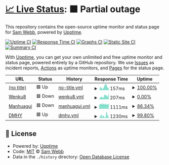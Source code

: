 # [📈 Live Status](https://up.sparvojo.pw): <!--live status--> **🟧 Partial outage**

This repository contains the open-source uptime monitor and status page for [Sam Webb](https://up.sparvojo.pw), powered by [Upptime](https://github.com/upptime/upptime).

[![Uptime CI](https://github.com/http403/uptime_monitor/workflows/Uptime%20CI/badge.svg)](https://github.com/http403/uptime_monitor/actions?query=workflow%3A%22Uptime+CI%22)
[![Response Time CI](https://github.com/http403/uptime_monitor/workflows/Response%20Time%20CI/badge.svg)](https://github.com/http403/uptime_monitor/actions?query=workflow%3A%22Response+Time+CI%22)
[![Graphs CI](https://github.com/http403/uptime_monitor/workflows/Graphs%20CI/badge.svg)](https://github.com/http403/uptime_monitor/actions?query=workflow%3A%22Graphs+CI%22)
[![Static Site CI](https://github.com/http403/uptime_monitor/workflows/Static%20Site%20CI/badge.svg)](https://github.com/http403/uptime_monitor/actions?query=workflow%3A%22Static+Site+CI%22)
[![Summary CI](https://github.com/http403/uptime_monitor/workflows/Summary%20CI/badge.svg)](https://github.com/http403/uptime_monitor/actions?query=workflow%3A%22Summary+CI%22)

With [Upptime](https://upptime.js.org), you can get your own unlimited and free uptime monitor and status page, powered entirely by a GitHub repository. We use [Issues](https://github.com/http403/uptime_monitor/issues) as incident reports, [Actions](https://github.com/http403/uptime_monitor/actions) as uptime monitors, and [Pages](https://up.sparvojo.pw) for the status page.

<!--start: status pages-->
<!-- This summary is generated by Upptime (https://github.com/upptime/upptime) -->
<!-- Do not edit this manually, your changes will be overwritten -->
<!-- prettier-ignore -->
| URL | Status | History | Response Time | Uptime |
| --- | ------ | ------- | ------------- | ------ |
| <img alt="" src="https://icons.duckduckgo.com/ip3/hartmantam.xyz.ico" height="13"> [(no title)](https://hartmantam.xyz) | 🟩 Up | [no-title.yml](https://github.com/http403/uptime_monitor/commits/HEAD/history/no-title.yml) | <details><summary><img alt="Response time graph" src="./graphs/no-title/response-time-week.png" height="20"> 157ms</summary><br><a href="https://up.sparvojo.pw/history/no-title"><img alt="Response time 148" src="https://img.shields.io/endpoint?url=https%3A%2F%2Fraw.githubusercontent.com%2Fhttp403%2Fuptime_monitor%2FHEAD%2Fapi%2Fno-title%2Fresponse-time.json"></a><br><a href="https://up.sparvojo.pw/history/no-title"><img alt="24-hour response time 210" src="https://img.shields.io/endpoint?url=https%3A%2F%2Fraw.githubusercontent.com%2Fhttp403%2Fuptime_monitor%2FHEAD%2Fapi%2Fno-title%2Fresponse-time-day.json"></a><br><a href="https://up.sparvojo.pw/history/no-title"><img alt="7-day response time 157" src="https://img.shields.io/endpoint?url=https%3A%2F%2Fraw.githubusercontent.com%2Fhttp403%2Fuptime_monitor%2FHEAD%2Fapi%2Fno-title%2Fresponse-time-week.json"></a><br><a href="https://up.sparvojo.pw/history/no-title"><img alt="30-day response time 162" src="https://img.shields.io/endpoint?url=https%3A%2F%2Fraw.githubusercontent.com%2Fhttp403%2Fuptime_monitor%2FHEAD%2Fapi%2Fno-title%2Fresponse-time-month.json"></a><br><a href="https://up.sparvojo.pw/history/no-title"><img alt="1-year response time 158" src="https://img.shields.io/endpoint?url=https%3A%2F%2Fraw.githubusercontent.com%2Fhttp403%2Fuptime_monitor%2FHEAD%2Fapi%2Fno-title%2Fresponse-time-year.json"></a></details> | <details><summary><a href="https://up.sparvojo.pw/history/no-title">100.00%</a></summary><a href="https://up.sparvojo.pw/history/no-title"><img alt="All-time uptime 100.00%" src="https://img.shields.io/endpoint?url=https%3A%2F%2Fraw.githubusercontent.com%2Fhttp403%2Fuptime_monitor%2FHEAD%2Fapi%2Fno-title%2Fuptime.json"></a><br><a href="https://up.sparvojo.pw/history/no-title"><img alt="24-hour uptime 100.00%" src="https://img.shields.io/endpoint?url=https%3A%2F%2Fraw.githubusercontent.com%2Fhttp403%2Fuptime_monitor%2FHEAD%2Fapi%2Fno-title%2Fuptime-day.json"></a><br><a href="https://up.sparvojo.pw/history/no-title"><img alt="7-day uptime 100.00%" src="https://img.shields.io/endpoint?url=https%3A%2F%2Fraw.githubusercontent.com%2Fhttp403%2Fuptime_monitor%2FHEAD%2Fapi%2Fno-title%2Fuptime-week.json"></a><br><a href="https://up.sparvojo.pw/history/no-title"><img alt="30-day uptime 100.00%" src="https://img.shields.io/endpoint?url=https%3A%2F%2Fraw.githubusercontent.com%2Fhttp403%2Fuptime_monitor%2FHEAD%2Fapi%2Fno-title%2Fuptime-month.json"></a><br><a href="https://up.sparvojo.pw/history/no-title"><img alt="1-year uptime 100.00%" src="https://img.shields.io/endpoint?url=https%3A%2F%2Fraw.githubusercontent.com%2Fhttp403%2Fuptime_monitor%2FHEAD%2Fapi%2Fno-title%2Fuptime-year.json"></a></details>
| <img alt="" src="https://icons.duckduckgo.com/ip3/www.wenku8.net.ico" height="13"> [Wenku8](https://www.wenku8.net) | 🟥 Down | [wenku8.yml](https://github.com/http403/uptime_monitor/commits/HEAD/history/wenku8.yml) | <details><summary><img alt="Response time graph" src="./graphs/wenku8/response-time-week.png" height="20"> 207ms</summary><br><a href="https://up.sparvojo.pw/history/wenku8"><img alt="Response time 235" src="https://img.shields.io/endpoint?url=https%3A%2F%2Fraw.githubusercontent.com%2Fhttp403%2Fuptime_monitor%2FHEAD%2Fapi%2Fwenku8%2Fresponse-time.json"></a><br><a href="https://up.sparvojo.pw/history/wenku8"><img alt="24-hour response time 280" src="https://img.shields.io/endpoint?url=https%3A%2F%2Fraw.githubusercontent.com%2Fhttp403%2Fuptime_monitor%2FHEAD%2Fapi%2Fwenku8%2Fresponse-time-day.json"></a><br><a href="https://up.sparvojo.pw/history/wenku8"><img alt="7-day response time 207" src="https://img.shields.io/endpoint?url=https%3A%2F%2Fraw.githubusercontent.com%2Fhttp403%2Fuptime_monitor%2FHEAD%2Fapi%2Fwenku8%2Fresponse-time-week.json"></a><br><a href="https://up.sparvojo.pw/history/wenku8"><img alt="30-day response time 390" src="https://img.shields.io/endpoint?url=https%3A%2F%2Fraw.githubusercontent.com%2Fhttp403%2Fuptime_monitor%2FHEAD%2Fapi%2Fwenku8%2Fresponse-time-month.json"></a><br><a href="https://up.sparvojo.pw/history/wenku8"><img alt="1-year response time 256" src="https://img.shields.io/endpoint?url=https%3A%2F%2Fraw.githubusercontent.com%2Fhttp403%2Fuptime_monitor%2FHEAD%2Fapi%2Fwenku8%2Fresponse-time-year.json"></a></details> | <details><summary><a href="https://up.sparvojo.pw/history/wenku8">0.00%</a></summary><a href="https://up.sparvojo.pw/history/wenku8"><img alt="All-time uptime 22.57%" src="https://img.shields.io/endpoint?url=https%3A%2F%2Fraw.githubusercontent.com%2Fhttp403%2Fuptime_monitor%2FHEAD%2Fapi%2Fwenku8%2Fuptime.json"></a><br><a href="https://up.sparvojo.pw/history/wenku8"><img alt="24-hour uptime 0.00%" src="https://img.shields.io/endpoint?url=https%3A%2F%2Fraw.githubusercontent.com%2Fhttp403%2Fuptime_monitor%2FHEAD%2Fapi%2Fwenku8%2Fuptime-day.json"></a><br><a href="https://up.sparvojo.pw/history/wenku8"><img alt="7-day uptime 0.00%" src="https://img.shields.io/endpoint?url=https%3A%2F%2Fraw.githubusercontent.com%2Fhttp403%2Fuptime_monitor%2FHEAD%2Fapi%2Fwenku8%2Fuptime-week.json"></a><br><a href="https://up.sparvojo.pw/history/wenku8"><img alt="30-day uptime 0.00%" src="https://img.shields.io/endpoint?url=https%3A%2F%2Fraw.githubusercontent.com%2Fhttp403%2Fuptime_monitor%2FHEAD%2Fapi%2Fwenku8%2Fuptime-month.json"></a><br><a href="https://up.sparvojo.pw/history/wenku8"><img alt="1-year uptime 0.00%" src="https://img.shields.io/endpoint?url=https%3A%2F%2Fraw.githubusercontent.com%2Fhttp403%2Fuptime_monitor%2FHEAD%2Fapi%2Fwenku8%2Fuptime-year.json"></a></details>
| <img alt="" src="https://icons.duckduckgo.com/ip3/www.manhuagui.com.ico" height="13"> [Manhuagui](https://www.manhuagui.com) | 🟥 Down | [manhuagui.yml](https://github.com/http403/uptime_monitor/commits/HEAD/history/manhuagui.yml) | <details><summary><img alt="Response time graph" src="./graphs/manhuagui/response-time-week.png" height="20"> 1111ms</summary><br><a href="https://up.sparvojo.pw/history/manhuagui"><img alt="Response time 1135" src="https://img.shields.io/endpoint?url=https%3A%2F%2Fraw.githubusercontent.com%2Fhttp403%2Fuptime_monitor%2FHEAD%2Fapi%2Fmanhuagui%2Fresponse-time.json"></a><br><a href="https://up.sparvojo.pw/history/manhuagui"><img alt="24-hour response time 1010" src="https://img.shields.io/endpoint?url=https%3A%2F%2Fraw.githubusercontent.com%2Fhttp403%2Fuptime_monitor%2FHEAD%2Fapi%2Fmanhuagui%2Fresponse-time-day.json"></a><br><a href="https://up.sparvojo.pw/history/manhuagui"><img alt="7-day response time 1111" src="https://img.shields.io/endpoint?url=https%3A%2F%2Fraw.githubusercontent.com%2Fhttp403%2Fuptime_monitor%2FHEAD%2Fapi%2Fmanhuagui%2Fresponse-time-week.json"></a><br><a href="https://up.sparvojo.pw/history/manhuagui"><img alt="30-day response time 1129" src="https://img.shields.io/endpoint?url=https%3A%2F%2Fraw.githubusercontent.com%2Fhttp403%2Fuptime_monitor%2FHEAD%2Fapi%2Fmanhuagui%2Fresponse-time-month.json"></a><br><a href="https://up.sparvojo.pw/history/manhuagui"><img alt="1-year response time 1135" src="https://img.shields.io/endpoint?url=https%3A%2F%2Fraw.githubusercontent.com%2Fhttp403%2Fuptime_monitor%2FHEAD%2Fapi%2Fmanhuagui%2Fresponse-time-year.json"></a></details> | <details><summary><a href="https://up.sparvojo.pw/history/manhuagui">86.34%</a></summary><a href="https://up.sparvojo.pw/history/manhuagui"><img alt="All-time uptime 99.83%" src="https://img.shields.io/endpoint?url=https%3A%2F%2Fraw.githubusercontent.com%2Fhttp403%2Fuptime_monitor%2FHEAD%2Fapi%2Fmanhuagui%2Fuptime.json"></a><br><a href="https://up.sparvojo.pw/history/manhuagui"><img alt="24-hour uptime 83.31%" src="https://img.shields.io/endpoint?url=https%3A%2F%2Fraw.githubusercontent.com%2Fhttp403%2Fuptime_monitor%2FHEAD%2Fapi%2Fmanhuagui%2Fuptime-day.json"></a><br><a href="https://up.sparvojo.pw/history/manhuagui"><img alt="7-day uptime 86.34%" src="https://img.shields.io/endpoint?url=https%3A%2F%2Fraw.githubusercontent.com%2Fhttp403%2Fuptime_monitor%2FHEAD%2Fapi%2Fmanhuagui%2Fuptime-week.json"></a><br><a href="https://up.sparvojo.pw/history/manhuagui"><img alt="30-day uptime 93.89%" src="https://img.shields.io/endpoint?url=https%3A%2F%2Fraw.githubusercontent.com%2Fhttp403%2Fuptime_monitor%2FHEAD%2Fapi%2Fmanhuagui%2Fuptime-month.json"></a><br><a href="https://up.sparvojo.pw/history/manhuagui"><img alt="1-year uptime 99.49%" src="https://img.shields.io/endpoint?url=https%3A%2F%2Fraw.githubusercontent.com%2Fhttp403%2Fuptime_monitor%2FHEAD%2Fapi%2Fmanhuagui%2Fuptime-year.json"></a></details>
| <img alt="" src="https://icons.duckduckgo.com/ip3/share.dmhy.org.ico" height="13"> [DMHY](https://share.dmhy.org) | 🟩 Up | [dmhy.yml](https://github.com/http403/uptime_monitor/commits/HEAD/history/dmhy.yml) | <details><summary><img alt="Response time graph" src="./graphs/dmhy/response-time-week.png" height="20"> 1230ms</summary><br><a href="https://up.sparvojo.pw/history/dmhy"><img alt="Response time 1165" src="https://img.shields.io/endpoint?url=https%3A%2F%2Fraw.githubusercontent.com%2Fhttp403%2Fuptime_monitor%2FHEAD%2Fapi%2Fdmhy%2Fresponse-time.json"></a><br><a href="https://up.sparvojo.pw/history/dmhy"><img alt="24-hour response time 521" src="https://img.shields.io/endpoint?url=https%3A%2F%2Fraw.githubusercontent.com%2Fhttp403%2Fuptime_monitor%2FHEAD%2Fapi%2Fdmhy%2Fresponse-time-day.json"></a><br><a href="https://up.sparvojo.pw/history/dmhy"><img alt="7-day response time 1230" src="https://img.shields.io/endpoint?url=https%3A%2F%2Fraw.githubusercontent.com%2Fhttp403%2Fuptime_monitor%2FHEAD%2Fapi%2Fdmhy%2Fresponse-time-week.json"></a><br><a href="https://up.sparvojo.pw/history/dmhy"><img alt="30-day response time 1047" src="https://img.shields.io/endpoint?url=https%3A%2F%2Fraw.githubusercontent.com%2Fhttp403%2Fuptime_monitor%2FHEAD%2Fapi%2Fdmhy%2Fresponse-time-month.json"></a><br><a href="https://up.sparvojo.pw/history/dmhy"><img alt="1-year response time 897" src="https://img.shields.io/endpoint?url=https%3A%2F%2Fraw.githubusercontent.com%2Fhttp403%2Fuptime_monitor%2FHEAD%2Fapi%2Fdmhy%2Fresponse-time-year.json"></a></details> | <details><summary><a href="https://up.sparvojo.pw/history/dmhy">99.80%</a></summary><a href="https://up.sparvojo.pw/history/dmhy"><img alt="All-time uptime 99.64%" src="https://img.shields.io/endpoint?url=https%3A%2F%2Fraw.githubusercontent.com%2Fhttp403%2Fuptime_monitor%2FHEAD%2Fapi%2Fdmhy%2Fuptime.json"></a><br><a href="https://up.sparvojo.pw/history/dmhy"><img alt="24-hour uptime 100.00%" src="https://img.shields.io/endpoint?url=https%3A%2F%2Fraw.githubusercontent.com%2Fhttp403%2Fuptime_monitor%2FHEAD%2Fapi%2Fdmhy%2Fuptime-day.json"></a><br><a href="https://up.sparvojo.pw/history/dmhy"><img alt="7-day uptime 99.80%" src="https://img.shields.io/endpoint?url=https%3A%2F%2Fraw.githubusercontent.com%2Fhttp403%2Fuptime_monitor%2FHEAD%2Fapi%2Fdmhy%2Fuptime-week.json"></a><br><a href="https://up.sparvojo.pw/history/dmhy"><img alt="30-day uptime 99.90%" src="https://img.shields.io/endpoint?url=https%3A%2F%2Fraw.githubusercontent.com%2Fhttp403%2Fuptime_monitor%2FHEAD%2Fapi%2Fdmhy%2Fuptime-month.json"></a><br><a href="https://up.sparvojo.pw/history/dmhy"><img alt="1-year uptime 99.95%" src="https://img.shields.io/endpoint?url=https%3A%2F%2Fraw.githubusercontent.com%2Fhttp403%2Fuptime_monitor%2FHEAD%2Fapi%2Fdmhy%2Fuptime-year.json"></a></details>

<!--end: status pages-->

## 📄 License

- Powered by: [Upptime](https://github.com/upptime/upptime)
- Code: [MIT](./LICENSE) © [Sam Webb](https://up.sparvojo.pw)
- Data in the `./history` directory: [Open Database License](https://opendatacommons.org/licenses/odbl/1-0/)
